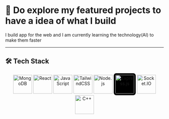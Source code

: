 # 🚀 Do explore my featured projects to have a idea of what I build

I build app for the web and I am currently learning the technology(AI) to make them faster

---

## 🛠️ Tech Stack

<div align="center">

<img src="https://cdn.jsdelivr.net/gh/devicons/devicon/icons/mongodb/mongodb-original.svg" width="60" height="60" alt="MongoDB" /> 


<img src="https://cdn.jsdelivr.net/gh/devicons/devicon/icons/react/react-original.svg" width="60" height="60" alt="React" />

<img src="https://cdn.jsdelivr.net/gh/devicons/devicon/icons/javascript/javascript-original.svg" width="60" height="60" alt="JavaScript" />


<img src="https://www.vectorlogo.zone/logos/tailwindcss/tailwindcss-icon.svg" width="60" height="60" alt="TailwindCSS" />

<img src="https://cdn.jsdelivr.net/gh/devicons/devicon/icons/nodejs/nodejs-original.svg" width="60" height="60" alt="Node.js" />

<img src="https://drive.google.com/file/d/1D9KZd6s0b0_Ux5oZHOfse4kk2KlNFNEk/view?usp=sharing" width="60" height="60" alt="Express.js" style="background-color:#000; padding:5px; border-radius:8px;" />


<img src="https://cdn.worldvectorlogo.com/logos/socket-io.svg" width="60" height="60" alt="Socket.IO" />

<img src="https://cdn.jsdelivr.net/gh/devicons/devicon/icons/cplusplus/cplusplus-original.svg" width="60" height="60" alt="C++" />

</div>
